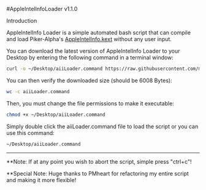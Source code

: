 #AppleIntelInfoLoader v1.1.0

Introduction

AppleIntelInfo Loader is a simple automated bash script that can compile and load Piker-Alpha's <a href="https://github.com/Piker-Alpha/AppleIntelInfo">AppleIntelInfo.kext</a> without any user input.

You can download the latest version of AppleIntelInfo Loader to your Desktop by entering the following command in a terminal window:
``` sh
curl -o ~/Desktop/aiiLoader.command https://raw.githubusercontent.com/mattcarlotta/AppleIntelInfoLoader/master/aiiLoader.command
```

You can then verify the downloaded size (should be 6008 Bytes):
``` sh
wc -c aiiLoader.command
```

Then, you must change the file permissions to make it executable:
``` sh
chmod +x ~/Desktop/aiiLoader.command
```

Simply double click the aiiLoader.command file to load the script or you can use this command:
``` sh
~/Desktop/aiiLoader.command
```

--------------------------------------------------------------------------------------------------------------
**Note: If at any point you wish to abort the script, simple press "ctrl+c"!

**Special Note: Huge thanks to PMheart for refactoring my entire script and making it more flexible!
